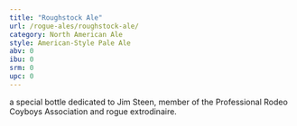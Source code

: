 ```yaml
---
title: "Roughstock Ale"
url: /rogue-ales/roughstock-ale/
category: North American Ale
style: American-Style Pale Ale
abv: 0
ibu: 0
srm: 0
upc: 0
---
```

a special bottle dedicated to Jim Steen, member of the Professional Rodeo Coyboys Association and rogue extrodinaire.
